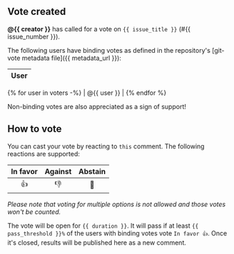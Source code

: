 ## Vote created

**@{{ creator }}** has called for a vote on `{{ issue_title }}` (#{{ issue_number }}).

The following users have binding votes as defined in the repository's [git-vote metadata file]({{ metadata_url }}):

| User |
| ---- |
{% for user in voters -%}
| @{{ user }} |
{% endfor %}

Non-binding votes are also appreciated as a sign of support!

## How to vote

You can cast your vote by reacting to `this` comment. The following reactions are supported:

| In favor | Against | Abstain |
| :------: | :-----: | :-----: |
|    👍     |    👎    |    👀    |

*Please note that voting for multiple options is not allowed and those votes won't be counted.*

The vote will be open for `{{ duration }}`. It will pass if at least `{{ pass_threshold }}%` of the users with binding votes vote `In favor 👍`. Once it's closed, results will be published here as a new comment.
